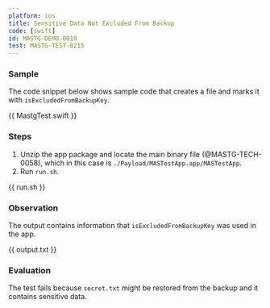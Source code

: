 ```yaml
---
platform: ios
title: Sensitive Data Not Excluded From Backup
code: [swift]
id: MASTG-DEMO-0019
test: MASTG-TEST-0215
---
```


### Sample

The code snippet below shows sample code that creates a file and marks it with `isExcludedFromBackupKey`.

{{ MastgTest.swift }}

### Steps

1. Unzip the app package and locate the main binary file (@MASTG-TECH-0058), which in this case is `./Payload/MASTestApp.app/MASTestApp`.
2. Run `run.sh`.

{{ run.sh }}

### Observation

The output contains information that `isExcludedFromBackupKey` was used in the app.

{{ output.txt }}

### Evaluation

The test fails because `secret.txt` might be restored from the backup and it contains sensitive data.
